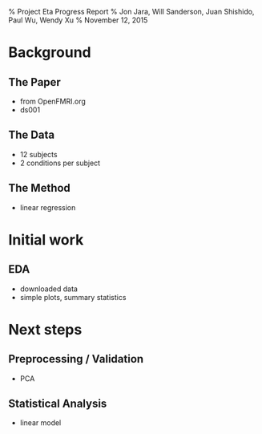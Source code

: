 % Project Eta Progress Report
% Jon Jara, Will Sanderson, Juan Shishido, Paul Wu, Wendy Xu
% November 12, 2015

# Background

## The Paper

- from OpenFMRI.org
- ds001

## The Data

- 12 subjects
- 2 conditions per subject

## The Method

- linear regression

# Initial work

## EDA

- downloaded data
- simple plots, summary statistics

# Next steps

## Preprocessing / Validation

- PCA

## Statistical Analysis

- linear model

